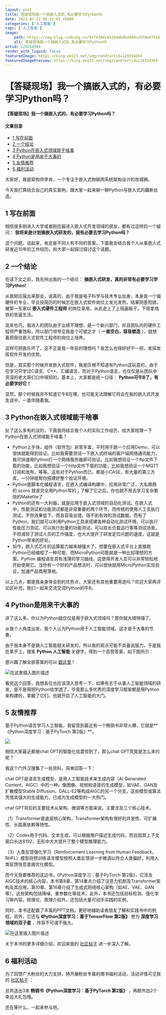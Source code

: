 ```yaml
---
layout: post
title: 答疑现场我一个搞嵌入式的,有必要学习Python吗
date: 2023-02-22 08:22:03 +0800
categories: ['人工智能']
tags: ['人工智能']
image:
    path: https://img-blog.csdnimg.cn/92f430dc84204db8bd408ca5f8e97426.png?x-oss-process=image/resize,m_fixed,h_150
    alt: 答疑现场我一个搞嵌入式的,有必要学习Python吗
artid: 129154364
render_with_liquid: false
featuredImage: https://bing.ee123.net/img/rand?artid=129154364
featuredImagePreview: https://bing.ee123.net/img/rand?artid=129154364
---
```


# 【答疑现场】我一个搞嵌入式的，有必要学习Python吗？

**【答疑现场】我一个搞嵌入式的，有必要学习Python吗？**

#### 文章目录

* [1 写在前面](#1__9)
* [2 一个结论](#2__15)
* [3 Python在嵌入式领域能干啥事](#3_Python_29)
* [4 Python是用来干大事的](#4_Python_43)
* [5 友情推荐](#5__58)
* [6 福利活动](#6__91)

大家好，我是架构师李肯，一个专注于嵌入式物联网系统架构设计的攻城狮。

今天我打算结合自己的真实案例，跟大家一起来聊一聊Python与嵌入式的藕断丝连。

## 1 写在前面

相信很多刚进入大学或者刚应届进入嵌入式开发领域的朋友，都有过这样的一个疑问：
**我将来是计划搞嵌入式研发的，我有必要去学习Python吗？**

这个问题，说起来，肯定是不同人有不同的答案，下面我会结合我个人从事嵌入式研发近10年的工作经历，和大家一起探讨探讨这个话题。

## 2 一个结论

在读下文之前，我先拎出我的一个结论：
**搞嵌入式研发，真的非常有必要学习学习Python!**

从我刚应届出来那会，说真的，由于我是电子科学与技术专业出身，本身是一个偏硬件的专业，毕业投简历的时候志在嵌入式软件岗位上发光发热，结果阴差阳错，被第一东家以
**嵌入式硬件工程师**
的岗位录用，从此走上了上班画板子，下班拿烙铁的苦逼生活。

说来也巧，我进入的团队由于业绩不理想，是一个新兴部门，并且团队内的硬件工程师严重饱和，所以部门领导见我是个可塑之才（
**一直空白，容易塑造**
），就想着把我往嵌入式软件工程师的岗位上培养。

这样可把我乐坏了，这不正是我一年前的理想吗？我怎么也得好好干一把，发挥发挥软件开发的优势。

但是，其实那个时候开发嵌入式软件，我是压根不知道有Python这玩意的，由于在学习只学过C语言、C++、汇编语言，而对于Python语言，也仅仅是从团队中资深的老大哥们口中得知的。基本上，大家都是统一口径：
**Python可牛B了，有必要学好它！**

显然，那个时候我并不知道它牛B在哪，也可能无法理解它将会在我的嵌入式开发生涯中，一直伴随着我。

## 3 Python在嵌入式领域能干啥事

扯了这么多有的没的，下面我将结合我个人的实际工作经历，给大家梳理一下Python在嵌入式领域能干啥事？

* Python上手快，组件（软件包）非常丰富，平时用于跑一个应用Demo，可以很快就能得到验证。比如我需要测试一下嵌入式终端的客户端网络通讯能力，我可快速用Python打一个网络服务器即可验证。比如我想验证一个ftp文件下载的功能，比如我想验证一个http文件下载的功能，比如我想验证一个MQTT订阅和发布，等等。这些对于Python而已，都是小CASE，有大量的第三方库，一分钟就帮你搭建好整个验证环境。
* Python是脚本化编程语言，在嵌入式编译构建中，应用非常广泛，大名鼎鼎的 scons 就是完全用Python写的；了解了它之后，你也就不用去学习复杂繁琐的Makefile了
* Python的还有一大利器，就是应用于嵌入式领域的自动化测试。在嵌入式中，性能测试和功能测试都是非常重要的两个环节，而传统的使用人工去执行测试，不但效果低下，而且容易出错，得不到有效的测试数据。而有了Python，我们就可以利用Python工具来搭建各种自动化测试环境，可以执行性能压力测试、可以执行批量的功能测试、可以挂长负载运行等等测试场景，不但减轻了测试人员的工作强度，也大大提升了研发定位问题的速度，这就是Python带来的好处。
* 如今，嵌入式芯片的运算能力越来越强大了，想要在嵌入式平台上直接跑Python已经编程了一种可能，而MicroPython可能就是一种比较理想的方案。Python 编程语言具有浅薄的学习曲线，这使得开发人员可以非常轻松地开始使用它。当你有一个好的产品想法时，可以很快就用MicroPython实现验证，加速产品商用落地。

以上几点，都是我亲身体会到的优势点，大家还有其他重要用途吗？欢迎大家再评论区补充，我们一起来交流交流Python的牛B。

## 4 Python是用来干大事的

讲了这么多，你以为Python就仅仅是用于嵌入式领域吗？那你就大错特错了。

从我个人角度出发，我个人认为Python用于人工智能领域，这才是干大事的节奏。

由于我本身不是搞人工智能相关研发的，所以我的观点可能不具备说服力，于是我在某乎上，搜索
**Python 人工智能**
关键字，得到一个高赞答案，如下图所示：
  
感兴趣了解全部答案的可以
[戳这里](https://www.zhihu.com/question/56055999/answer/363948770)
!

![在这里插入图片描述](https://i-blog.csdnimg.cn/blog_migrate/6989fd0096f85b522524a72756d30612.png)

看完这个回答，我想各位也应该深入思考一下，如果有志于从事人工智能领域的研发，是不是得把Python给学透了，毕竟那么多优秀的深度学习框架都是用Python来构建的，掌握了它们，也就开启了人工智能的大门。

## 5 友情推荐

基于Python语言学习人工智能，我留意到最近有一个畅销书非常火爆，它就是\*\*《Python深度学习：基于PyTorch 第2版》\*\*。

![](https://i-blog.csdnimg.cn/blog_migrate/e3a8259815e49e3e3bd1c103b2506e6f.png)

相信大家最近都被chat GPT的智能化给震惊到了，那么chat GPT究竟是怎么来的呢？

我这个门外汉搜集了一些资料，简单回答一下：

chat GPT是语言生成模型，是用人工智能技术来生成内容（AI Generated Content，AIGC）中的一种，像图像、视频和语音的生成模型，如VAE、GAN及扩散模型Stable Diffusion、DALL-E2等构成AIGC的另一个分支。这些模型或算法凭借其强大的生成能力，已成为生成模型的一大热门。

chat GPT背后的主要技术从架构、微调等方面来说，主要涉及三个核心技术。

（1）Transformer是底层核心架构，Transformer架构有很好的并发性、可扩展性、长距离依赖等特性。

（2）Codex用于代码、文本生成，可以根据用户描述生成代码，而且因其上下文窗口长达8192，无形中大大提升了整个模型推理能力。

（3）人类反馈强化学习（Reinforcement Learning from Human Feedback，RHFL）模型将预训练语言模型按照人类反馈进一步微调以符合人类偏好，利用人类反馈信息直接优化模型。

而今天我要推荐的这边书，《Python深度学习：基于PyTorch 第2版》，它涉及AIGC技术的核心内容，本书第8章、第14重点介绍了注意力机制及Transformer架构及其应用，第10章、第16章介绍了生成式网络核心架构（如AE、VAE、GAN等），这些架构包括降噪、重参数化等技术，此外，本书还包括目标检测、强化学习等内容。除理论、原理介绍外，还包括大量可动手实践的实例。

同时，本书还配置了丰富的PPT文档，更好地辅助读者朋友了解和实践书中的例程。另外，它还与
**《Python深度学习：基于TensorFlow 第2版》**
誉为
**深度学习领域的双子星**
，阵容不可谓不强大。

![在这里插入图片描述](https://i-blog.csdnimg.cn/blog_migrate/1283358a35203abc614a4f6961e4dc9c.png)

关于本书的更多详细介绍，欢迎来我的
[社区帖子](https://bbs.csdn.net/topics/613557253)
进一步深入了解。

## 6 福利活动

为了回馈广大粉丝的大力支持，特开展粉丝专属的赠书福利活动，活动详情可见我的
[社区帖子](https://bbs.csdn.net/topics/613557253)
：

总共送出3本
**畅销书《Python深度学习：基于PyTorch 第2版》**
，再额外加2个幸运大礼包哦。

还在等什么，一起来参与吧。